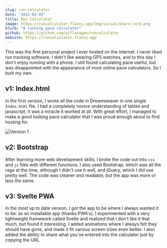 ```yaml
---
slug: run-calculator
date: "2012-03-05"
title: Run Calculator
image: https://runcalculator.flanny.app/img/social/share-card.png
blurb: "A running pace calculator"
github: https://github.com/pjflanagan/runcalculator
website: https://runcalculator.flanny.app
---
```


This was the first personal project I ever hosted on the internet. I never liked run tracking software, I didn't like wearing GPS watches, and to this day I don't enjoy running with a phone. I still found calculating pace useful, but was disappointed with the appearance of most online pace calculators. So I built my own.

## v1: Index.html

In the first version, I wrote all the code in Dreamweaver in one single `Index.html` file. I had a completely novice understanding of tables and javascript, it was a miracle it worked at all. With great effort, I managed to make a good looking pace calculator that I was proud enough about to find hosting for.

![Version 1](/blog/2012/runcalculator.jpg)

## v2: Bootstrap

After learning more web development skills, I broke the code out into `css` and `js` files with different functions. I also used Bootstrap, which was all the rage at the time, although I didn't use it well, and jQuery, which I did use pretty well. The code was cleaner and readable, but the app was more or less the same.

## v3: Svelte PWA

In the most up to date version, I got the app to be where I always wanted it to be: as an installable app (thanks PWA's). I experimented with a very lightweight framework called Svelte and realized that I don't like it that much, but found it interesting. I added animations where I always felt they should have gone, and made it fit various screen sizes even better. I also added the ability to share what you've entered into the calculator just by copying the URL.

